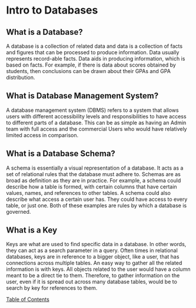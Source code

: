 # Intro to Databases

## What is a Database?
A database is a collection of related data and data is a collection of facts and figures that can be processed to produce information. Data usually represents record-able facts. Data aids in producing information, which is based on facts. For example, if there is data about scores obtained by students, then conclusions can be drawn about their GPAs and GPA distribution.

## What is Database Management System?
A database management system (DBMS) refers to a system that allows users with different accessibility levels and responsibilities to have access to different parts of a database. This can be as simple as having an Admin team with full access and the commercial Users who would have relatively limited access in comparison.

## What is a Database Schema?
A schema is essentially a visual representation of a database. It acts as a set of relational rules that the database must adhere to. Schemas are as broad as definition as they are in practice. For example, a schema could describe how a table is formed, with certain columns that have certain values, names, and references to other tables. A schema could also describe what access a certain user has. They could have access to every table, or just one. Both of these examples are rules by which a database is governed.

## What is a Key
Keys are what are used to find specific data in a database. In other words, they can act as a search parameter in a query. Often times in relational databases, keys are in reference to a bigger object, like a user, that has connections across multiple tables. An easy way to gather all the related information is with keys. All objects related to the user would have a column meant to be a direct tie to them. Therefore, to gather information on the user, even if it is spread out across many database tables, would be to search by key for references to them.



[Table of Contents](README.md)